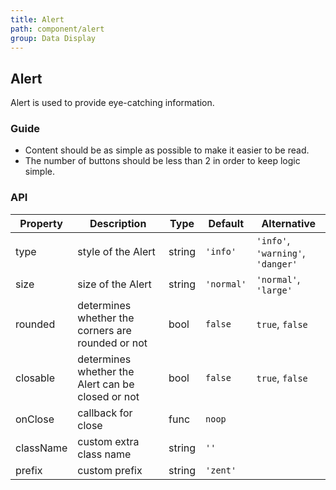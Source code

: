 ```yaml
---
title: Alert
path: component/alert
group: Data Display
---
```


## Alert

Alert is used to provide eye-catching information.

### Guide

-  Content should be as simple as possible to make it easier to be read.
-  The number of buttons should be less than 2 in order to keep logic simple.

### API

| Property    |   Description          | Type     | Default        | Alternative            |
| --------- | ------------- | ------ | ---------- | --------------------------------- |
| type      | style of the Alert  | string | `'info'`   | `'info'`, `'warning'`, `'danger'` |
| size      | size of the Alert | string | `'normal'` | `'normal'`, `'large'`             |
| rounded   | determines whether the corners are rounded or not   | bool   | `false`    |   `true`, `false`                   |
| closable  | determines whether the Alert can be closed or not   | bool   | `false`    |    `true`, `false`                |
| onClose   | callback for close  | func   | `noop`     |                                   |
| className | custom extra class name  | string | `''`       |                                   |
| prefix    | custom prefix    | string | `'zent'`   |                                   |


<style>
.zent-alert-example {
    padding-right: 32px;

    .zent-alert {
        margin-bottom: 20px;

        &:last-child {
            margin-bottom: 0;
        }

        a {
            color: #3388FF;
            margin-left: 10px;
        }
    }
}

.zenticon-error-circle {
	color: #FF4343;
	margin-right: 5px;
}

.zent-alert {
	.text {
		margin-bottom: 5px;
	}
}
</style>
